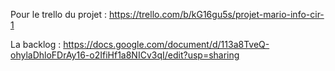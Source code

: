Pour le trello du projet : https://trello.com/b/kG16gu5s/projet-mario-info-cir-1

La backlog : https://docs.google.com/document/d/113a8TveQ-ohylaDhloFDrAy16-o2IfiHf1a8NICv3qI/edit?usp=sharing